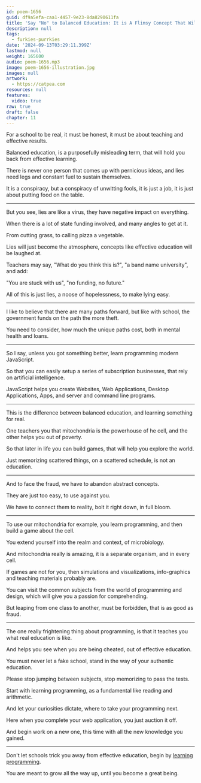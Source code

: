 ```yaml
---
id: poem-1656
guid: df9a5efa-caa1-4457-9e23-8da8290611fa
title: 'Say "No" to Balanced Education: It is A Flimsy Concept That Will Jeopardize Your Future'
description: null
tags:
  - furkies-purrkies
date: '2024-09-13T03:29:11.399Z'
lastmod: null
weight: 165600
audio: poem-1656.mp3
image: poem-1656-illustration.jpg
images: null
artwork:
  - https://catpea.com
resources: null
features:
  video: true
raw: true
draft: false
chapter: 11
---
```


For a school to be real, it must be honest,
it must be about teaching and effective results.

Balanced education, is a purposefully misleading term,
that will hold you back from effective learning.

There is never one person that comes up with pernicious ideas,
and lies need legs and constant fuel to sustain themselves.

It is a conspiracy, but a conspiracy of unwitting fools,
it is just a job, it is just about putting food on the table.

---

But you see, lies are like a virus,
they have negative impact on everything.

When there is a lot of state funding involved,
and many angles to get at it.

From cutting grass,
to calling pizza a vegetable.

Lies will just become the atmosphere,
concepts like effective education will be laughed at.

Teachers may say, "What do you think this is?",
"a band name university", and add:

"You are stuck with us",
"no funding, no future."

All of this is just lies,
a noose of hopelessness, to make lying easy.

---

I like to believe that there are many paths forward,
but like with school, the government funds on the path the more theft.

You need to consider, how much the unique paths cost,
both in mental health and loans.

---

So I say, unless you got something better,
learn programming modern JavaScript.

So that you can easily setup a series of subscription businesses,
that rely on artificial intelligence.

JavaScript helps you create Websites, Web Applications,
Desktop Applications, Apps, and server and command line programs.

---

This is the difference between balanced education,
and learning something for real.

One teachers you that mitochondria is the powerhouse of he cell,
and the other helps you out of poverty.

So that later in life you can build games,
that will help you explore the world.

Just memorizing scattered things,
on a scattered schedule, is not an education.

---

And to face the fraud,
we have to abandon abstract concepts.

They are just too easy,
to use against you.

We have to connect them to reality,
bolt it right down, in full bloom.

---

To use our mitochondria for example,
you learn programming, and then build a game about the cell.

You extend yourself into the realm and context,
of microbiology.

And mitochondria really is amazing,
it is a separate organism, and in every cell.

If games are not for you, then simulations and visualizations,
info-graphics and teaching materials probably are.

You can visit the common subjects from the world of programming and design,
which will give you a passion for comprehending.

But leaping from one class to another,
must be forbidden, that is as good as fraud.

---

The one really frightening thing about programming,
is that it teaches you what real education is like.

And helps you see when you are being cheated,
out of effective education.

You must never let a fake school,
stand in the way of your authentic education.

Please stop jumping between subjects,
stop memorizing to pass the tests.

Start with learning programming,
as a fundamental like reading and arithmetic.

And let your curiosities dictate,
where to take your programming next.

Here when you complete your web application,
you just auction it off.

And begin work on a new one,
this time with all the new knowledge you gained.

---

Don't let schools trick you away from effective education,
begin by [learning programming][1].

You are meant to grow all the way up,
until you become a great being.

[1]: https://www.youtube.com/results?search_query=JavaScript+tutorial
